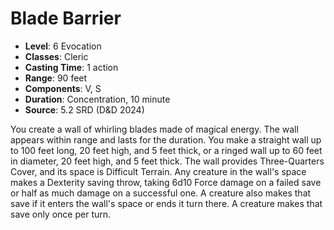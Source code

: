 # Blade Barrier

- **Level**: 6 Evocation
- **Classes**: Cleric
- **Casting Time**: 1 action
- **Range**: 90 feet
- **Components**: V, S
- **Duration**: Concentration, 10 minute
- **Source**: 5.2 SRD (D&D 2024)

You create a wall of whirling blades made of magical energy. The wall appears within range and lasts for the duration. You make a straight wall up to 100 feet long, 20 feet high, and 5 feet thick, or a ringed wall up to 60 feet in diameter, 20 feet high, and 5 feet thick. The wall provides Three-Quarters Cover, and its space is Difficult Terrain. Any creature in the wall's space makes a Dexterity saving throw, taking 6d10 Force damage on a failed save or half as much damage on a successful one. A creature also makes that save if it enters the wall's space or ends it turn there. A creature makes that save only once per turn.

